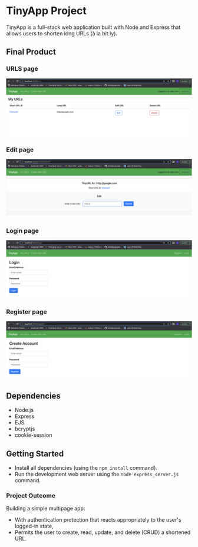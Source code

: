 # TinyApp Project

TinyApp is a full-stack web application built with Node and Express that allows users to shorten long URLs (à la bit.ly).

## Final Product

### URLS page
!["urls-page"](https://github.com/neridkmn/tinyapp/blob/main/docs/urls-page.png?raw=true)

### Edit page
!["edit-page"](https://github.com/neridkmn/tinyapp/blob/main/docs/edit-page.png?raw=true)

### Login page
!["login-page"](https://github.com/neridkmn/tinyapp/blob/main/docs/login-page.png?raw=true)

### Register page
!["register-page"](https://github.com/neridkmn/tinyapp/blob/main/docs/register-page.png?raw=true)


## Dependencies

- Node.js
- Express
- EJS
- bcryptjs
- cookie-session

## Getting Started

- Install all dependencies (using the `npm install` command).
- Run the development web server using the `node express_server.js` command.

### Project Outcome
Building a simple multipage app:

- With authentication protection that reacts appropriately to the user's logged-in state,
- Permits the user to create, read, update, and delete (CRUD) a shortened URL.
